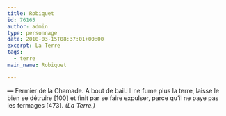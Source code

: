 ```yaml
---
title: Robiquet
id: 76165
author: admin
type: personnage
date: 2010-03-15T08:37:01+00:00
excerpt: La Terre
tags:
  - terre
main_name: Robiquet

---
```

**—** Fermier de la Chamade. A bout de bail. Il ne fume plus la terre, laisse le bien se détruire [100] et finit par se faire expulser, parce qu&rsquo;il ne paye pas les fermages [473]. _(La Terre.)_
